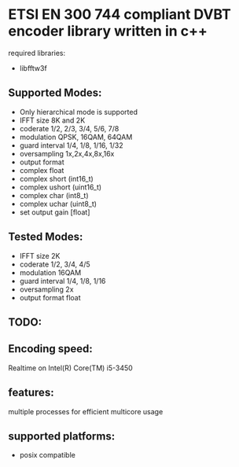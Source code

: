 ETSI EN 300 744 compliant DVBT encoder library written in c++
==============

required libraries:

* libfftw3f

Supported Modes:
---------------
* Only hierarchical mode is supported
* IFFT size 8K and 2K
* coderate 1/2, 2/3, 3/4, 5/6, 7/8
* modulation QPSK, 16QAM, 64QAM
* guard interval 1/4, 1/8, 1/16, 1/32
* oversampling 1x,2x,4x,8x,16x
* output format
 * complex float
 * complex short (int16_t)
 * complex ushort (uint16_t)
 * complex char (int8_t)
 * complex uchar (uint8_t)
* set output gain [float]

Tested Modes:
------------------------
* IFFT size 2K
* coderate 1/2, 3/4, 4/5
* modulation 16QAM
* guard interval 1/4, 1/8, 1/16
* oversampling 2x
* output format float

TODO:
---------------

Encoding speed:
---------------
Realtime on Intel(R) Core(TM) i5-3450

features:
--------------
multiple processes for efficient multicore usage 

supported platforms:
-------------
* posix compatible
